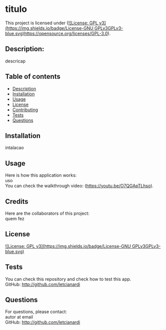 # titulo

 This project is licensed under ([![License: GPL v3](https://img.shields.io/badge/License-GNU GPLv3GPLv3-blue.svg)](https://www.gnu.org/licenses/gpl-3.0)https://opensource.org/licenses/GPL-3.0).

  
 ## Description:
 descricap
    
    
 ## Table of contents
 * [Description](#description)
 * [Installation](#installation)
 * [Usage](#usage)
 * [License](#license)
 * [Contributing](#contributing)
 * [Tests](#tests)
 * [Questions](#questions)
    
 ## Installation
 intalacao

 ## Usage
 Here is how this application works: <br />
 uso <br />
 You can check the walkthrough video: (https://youtu.be/O7QGApTLhso).

 ## Credits
 Here are the collaborators of this project:  
 quem fez 

 ## License
 [![License: GPL v3](https://img.shields.io/badge/License-GNU GPLv3GPLv3-blue.svg)](https://www.gnu.org/licenses/gpl-3.0)

 ## Tests
 You can check this repository and check how to test this app. <br />
 GitHub: http://github.com/letcianardi  
 
 ## Questions
 For questions, please contact: <br />
 autor at email <br />
 GitHub: http://github.com/letcianardi <br />